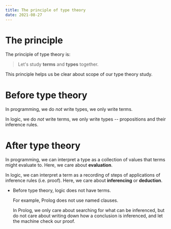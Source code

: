 ```yaml
---
title: The principle of type theory
date: 2021-08-27
---
```


# The principle

The principle of type theory is:

> Let's study **terms** and **types** together.

This principle helps us be clear about scope of our type theory study.

# Before type theory

In programming, we do *not* write types, we only write terms.

In logic, we do *not* write terms, we only write types
-- propositions and their inference rules.

# After type theory

In programming, we can interpret a type as a collection of values that terms might evaluate to.
Here, we care about **evaluation**.

In logic, we can interpret a term as a recording of steps of applications of inference rules (i.e. proof).
Here, we care about **inferencing** or **deduction**.

- Before type theory, logic does not have terms.

  For example, Prolog does not use named clauses.

  In Prolog, we only care about searching for what can be inferenced,
  but do not care about writing down how a conclusion is inferenced,
  and let the machine check our proof.

